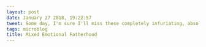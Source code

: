 ```yaml
---
layout: post
date: January 27 2018, 19:22:57
tweet: Some day, I'm sure I'll miss these completely infuriating, absolutely wonderful times with my age appropriate, stupefying children.
tags: microblog
title: Mixed Emotional Fatherhood
---
```




